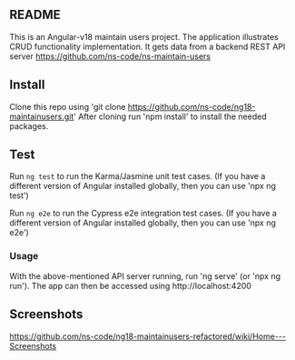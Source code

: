 ## README

This is an Angular-v18 maintain users project. The application illustrates CRUD functionality implementation. It gets data from a backend REST API server https://github.com/ns-code/ns-maintain-users

## Install

Clone this repo using 'git clone https://github.com/ns-code/ng18-maintainusers.git'
After cloning run 'npm install' to install the needed packages. 

## Test

Run `ng test` to run the Karma/Jasmine unit test cases. (If you have a different version of Angular installed globally, then you can use 'npx ng test')

Run `ng e2e` to run the Cypress e2e integration test cases. (If you have a different version of Angular installed globally, then you can use 'npx ng e2e')

### Usage

With the above-mentioned API server running, run 'ng serve' (or 'npx ng run'). The app can then be accessed using http://localhost:4200

## Screenshots

https://github.com/ns-code/ng18-maintainusers-refactored/wiki/Home---Screenshots